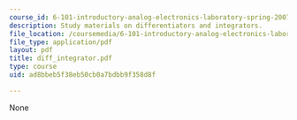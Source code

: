 ```yaml
---
course_id: 6-101-introductory-analog-electronics-laboratory-spring-2007
description: Study materials on differentiators and integrators.
file_location: /coursemedia/6-101-introductory-analog-electronics-laboratory-spring-2007/ad8bbeb5f38eb50cb0a7bdbb9f358d8f_diff_integrator.pdf
file_type: application/pdf
layout: pdf
title: diff_integrator.pdf
type: course
uid: ad8bbeb5f38eb50cb0a7bdbb9f358d8f

---
```

None